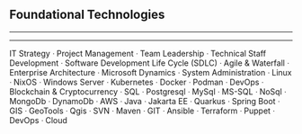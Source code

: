 ## Foundational Technologies

---

---

IT Strategy ᐧ Project Management ᐧ Team Leadership ᐧ Technical Staff Development ᐧ Software Development Life Cycle (SDLC) ᐧ Agile & Waterfall ᐧ Enterprise Architecture ᐧ Microsoft Dynamics ᐧ System Administration ᐧ Linux ᐧ NixOS ᐧ Windows Server ᐧ Kubernetes ᐧ Docker ᐧ Podman ᐧ DevOps ᐧ Blockchain & Cryptocurrency ᐧ SQL ᐧ Postgresql ᐧ MySql ᐧ MS-SQL ᐧ NoSql ᐧ MongoDb ᐧ DynamoDb ᐧ AWS ᐧ Java ᐧ Jakarta EE ᐧ Quarkus ᐧ Spring Boot ᐧ GIS ᐧ GeoTools ᐧ Qgis ᐧ SVN ᐧ Maven ᐧ GIT ᐧ Ansible ᐧ Terraform ᐧ Puppet ᐧ DevOps ᐧ Cloud
